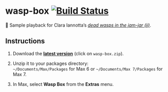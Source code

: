 # wasp-box [![Build Status](https://travis-ci.org/delucis/wasp-box.svg?branch=master)](https://travis-ci.org/delucis/wasp-box)

:violin: Sample playback for Clara Iannotta’s [_dead wasps in the jam-jar (ii)_](http://claraiannotta.com/works/orchestra/dead-wasps-in-the-jam-jar-ii-2016/).

## Instructions

1. Download the [__latest version__](https://github.com/delucis/wasp-box/releases/latest) (click on `wasp-box.zip`).

2. Unzip it to your packages directory:    
`~/Documents/Max/Packages` for Max 6 or `~/Documents/Max 7/Packages` for Max 7.

3. In Max, select **Wasp Box** from the **Extras** menu.
